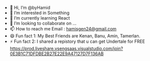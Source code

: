 - 👋 Hi, I’m @byHamid
- 👀 I’m interested in Something
- 🌱 I’m currently learning React
- 💞️ I’m looking to collaborate on ...
- 📫 How to reach me Email : hamisgen24@gmail.com
- 😄 Fun fact 1: My Best Friends are Kenan, Banu, Amin, Tamerlan.
- ⚡ Fun fact 2: I shared a repistory that u can get Undertale for FREE
https://prod.liveshare.vsengsaas.visualstudio.com/join?0E3B1C71DFDBE2B27E22E9A47127D7F136AB
<!---
byHamid/byHamid is a ✨ special ✨ repository because its `README.md` (this file) appears on your GitHub profile.
You can click the Preview link to take a look at your changes.
--->

